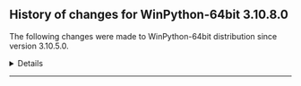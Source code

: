 ﻿## History of changes for WinPython-64bit 3.10.8.0

The following changes were made to WinPython-64bit distribution since version 3.10.5.0.

<details>
### Python packages

New packages:

  * [click_default_group_wheel](https://pypi.org/project/click_default_group_wheel) 1.2.2 (Extends click.Group to invoke a command without explicit subcommand name (packaged as a wheel))
  * [confection](https://pypi.org/project/confection) 0.0.3 ()
  * [contourpy](https://pypi.org/project/contourpy) 1.0.6 (Python library for calculating contours of 2D quadrilateral grids)
  * [duckdb](https://pypi.org/project/duckdb) 0.5.1 (DuckDB embedded database)
  * [exceptiongroup](https://pypi.org/project/exceptiongroup) 1.0.0 (Backport of PEP 654 (exception groups))
  * [filterpy](https://pypi.org/project/filterpy) 1.4.5 (Kalman filtering and optimal estimation library)
  * [linear_operator](https://pypi.org/project/linear_operator) 0.1.1 (A linear operator implementation, primarily designed for finite-dimensional positive definite operators (i.e. kernel matrices).)
  * [missingno](https://pypi.org/project/missingno) 0.5.1 (Missing data visualization module for Python.)
  * [ntlm_auth](https://pypi.org/project/ntlm_auth) 1.5.0 (Creates NTLM authentication structures)
  * [pmdarima](https://pypi.org/project/pmdarima) 2.0.1 (Python's forecast::auto.arima equivalent)
  * [requests_ntlm](https://pypi.org/project/requests_ntlm) 1.1.0 (This package allows for HTTP NTLM authentication using the requests library.)
  * [sspyrs](https://pypi.org/project/sspyrs) 0.2 (Lightweight interface for SSRS reports to python)
  * [tbats](https://pypi.org/project/tbats) 1.1.0 (BATS and TBATS for time series forecasting)
  * [waitress](https://pypi.org/project/waitress) 2.1.2 (Waitress WSGI server)
  * [whatthepatch](https://pypi.org/project/whatthepatch) 1.0.2 (A patch parsing and application library.)
  * [xgboost](https://pypi.org/project/xgboost) 1.6.1 (XGBoost Python Package)
  * [xmltodict](https://pypi.org/project/xmltodict) 0.13.0 (Makes working with XML feel like you are working with JSON)

Upgraded packages:

  * [aiohttp](https://pypi.org/project/aiohttp) 3.8.1 → 3.8.3 (Async http client/server framework (asyncio))
  * [anyio](https://pypi.org/project/anyio) 3.6.1 → 3.6.2 (High level compatibility layer for multiple asynchronous event loop implementations)
  * [astroid](https://pypi.org/project/astroid) 2.11.5 → 2.12.12 (An abstract syntax tree for Python with inference support.)
  * [astropy](https://pypi.org/project/astropy) 5.0.4 → 5.1.1 (Community-developed python astronomy tools)
  * [attrs](https://pypi.org/project/attrs) 21.4.0 → 22.1.0 (Classes Without Boilerplate)
  * [black](https://pypi.org/project/black) 22.6.0 → 22.10.0 (The uncompromising code formatter.)
  * [blis](https://pypi.org/project/blis) 0.7.7 → 0.7.9 (The Blis BLAS-like linear algebra library, as a self-contained C-extension.)
  * [botorch](https://pypi.org/project/botorch) 0.4.0 → 0.6.2 (Bayesian Optimization in PyTorch)
  * [bqplot](https://pypi.org/project/bqplot) 0.12.33 → 0.12.36 (Interactive plotting for the Jupyter notebook, using d3.js and ipywidgets.)
  * [cachelib](https://pypi.org/project/cachelib) 0.6.0 → 0.9.0 (A collection of cache libraries in the same API interface.)
  * [catalogue](https://pypi.org/project/catalogue) 2.0.7 → 2.0.8 (Super lightweight function registries for your library)
  * [certifi](https://pypi.org/project/certifi) 2022.5.18.1 → 2022.9.24 (Python package for providing Mozilla's CA Bundle.)
  * [chardet](https://pypi.org/project/chardet) 4.0.0 → 5.0.0 (Universal encoding detector for Python 2 and 3)
  * [click](https://pypi.org/project/click) 8.0.4 → 8.1.3 (Composable command line interface toolkit)
  * [clr_loader](https://pypi.org/project/clr_loader) 0.1.7 → 0.2.4 (Generic pure Python loader for .NET runtimes)
  * [colorama](https://pypi.org/project/colorama) 0.4.4 → 0.4.6 (Cross-platform colored terminal text.)
  * [colorcet](https://pypi.org/project/colorcet) 3.0.0 → 3.0.1 (Collection of perceptually uniform colormaps)
  * [coverage](https://pypi.org/project/coverage) 6.4.1 → 6.5.0 (Code coverage measurement for Python)
  * [cvxpy](https://pypi.org/project/cvxpy) 1.2.0 → 1.2.1 (A domain-specific language for modeling convex optimization problems in Python.)
  * [cymem](https://pypi.org/project/cymem) 2.0.6 → 2.0.7 (Manage calls to calloc/free through Cython)
  * [cython](https://pypi.org/project/cython) 0.29.30 → 0.29.32 (The Cython compiler for writing C extensions for the Python language.)
  * [cytoolz](https://pypi.org/project/cytoolz) 0.11.2 → 0.12.0 (Cython implementation of Toolz: High performance functional utilities)
  * [dash](https://pypi.org/project/dash) 2.4.1 → 2.6.2 (A Python framework for building reactive web-apps. Developed by Plotly.)
  * [dask](https://pypi.org/project/dask) 2022.7.0 → 2022.10.1 (Parallel PyData with Task Scheduling)
  * [dask_image](https://pypi.org/project/dask_image) 2021.12.0 → 2022.9.0 (Distributed image processing)
  * [dask_ml](https://pypi.org/project/dask_ml) 2022.1.22 → 2022.5.27 (A library for distributed and parallel machine learning)
  * [datasette](https://pypi.org/project/datasette) 0.61.1 → 0.62 (A tool for exploring and publishing data)
  * [datasette_graphql](https://pypi.org/project/datasette_graphql) 2.0.2 → 2.1.1 (Datasette plugin providing an automatic GraphQL API for your SQLite databases)
  * [datashader](https://pypi.org/project/datashader) 0.14.0 → 0.14.2 (Data visualization toolchain based on aggregating into a grid)
  * [distlib](https://pypi.org/project/distlib) 0.3.4 → 0.3.6 (Distribution utilities)
  * [distributed](https://pypi.org/project/distributed) 2022.7.0 → 2022.10.1 (Distributed scheduler for Dask)
  * [django](https://pypi.org/project/django) 4.0.5 → 4.1.2 (A high-level Python web framework that encourages rapid development and clean, pragmatic design.)
  * [fastai](https://pypi.org/project/fastai) 2.7.6 → 2.7.9 (fastai makes deep learning with PyTorch faster, more accurate, and easier)
  * [fastapi](https://pypi.org/project/fastapi) 0.78.0 → 0.85.1 (FastAPI framework, high performance, easy to learn, fast to code, ready for production)
  * [fastcore](https://pypi.org/project/fastcore) 1.4.5 → 1.5.11 (Python supercharged for fastai development)
  * [fastjsonschema](https://pypi.org/project/fastjsonschema) 2.15.3 → 2.16.2 (Fastest Python implementation of JSON schema)
  * [fastparquet](https://pypi.org/project/fastparquet) 0.8.0 → 0.8.3 (Python support for Parquet file format)
  * [fastprogress](https://pypi.org/project/fastprogress) 1.0.2 → 1.0.3 (A nested progress with plotting options for fastai)
  * [filelock](https://pypi.org/project/filelock) 3.7.1 → 3.8.0 (A platform independent file lock.)
  * [flask](https://pypi.org/project/flask) 2.1.2 → 2.2.2 (A simple framework for building complex web applications.)
  * [flask_compress](https://pypi.org/project/flask_compress) 1.12 → 1.13 (Compress responses in your Flask app with gzip.)
  * [folium](https://pypi.org/project/folium) 0.12.1 → 0.13.0 (Make beautiful maps with Leaflet.js & Python)
  * [fonttools](https://pypi.org/project/fonttools) 4.34.4 → 4.37.4 (Tools to manipulate font files)
  * [fsspec](https://pypi.org/project/fsspec) 2022.5.0 → 2022.7.1 (File-system specification)
  * [geopandas](https://pypi.org/project/geopandas) 0.10.2 → 0.12.1 (Geographic pandas extensions)
  * [gitpython](https://pypi.org/project/gitpython) 3.1.26 → 3.1.29 (Python Git Library)
  * [gpytorch](https://pypi.org/project/gpytorch) 1.5.1 → 1.9.0 (An implementation of Gaussian Processes in Pytorch)
  * [graphene](https://pypi.org/project/graphene) 3.1 → 3.1.1 (GraphQL Framework for Python)
  * [graphql_core](https://pypi.org/project/graphql_core) 3.2.1 → 3.2.3 (GraphQL implementation for Python, a port of GraphQL.js, the JavaScript reference implementation for GraphQL.)
  * [guidata](https://pypi.org/project/guidata) 2.2.1 → 2.3.0 (Automatic graphical user interfaces generation for easy dataset editing and display)
  * [guiqwt](https://pypi.org/project/guiqwt) 4.3.0 → 4.3.1 (guiqwt is a set of tools for curve and image plotting (extension to PythonQwt))
  * [holoviews](https://pypi.org/project/holoviews) 1.15.0 → 1.15.1 (Stop plotting your data - annotate your data and let it visualize itself.)
  * [hvplot](https://pypi.org/project/hvplot) 0.8.0 → 0.8.1 (A high-level plotting API for the PyData ecosystem built on HoloViews.)
  * [hypercorn](https://pypi.org/project/hypercorn) 0.13.2 → 0.14.3 (A ASGI Server based on Hyper libraries and inspired by Gunicorn.)
  * [hypothesis](https://pypi.org/project/hypothesis) 6.46.9 → 6.56.2 (A library for property-based testing)
  * [imageio](https://pypi.org/project/imageio) 2.19.3 → 2.22.1 (Library for reading and writing a wide range of image, video, scientific, and volumetric data formats.)
  * [importlib_metadata](https://pypi.org/project/importlib_metadata) 4.11.4 → 5.0.0 (Read metadata from Python packages)
  * [ipycanvas](https://pypi.org/project/ipycanvas) 0.12.0 → 0.13.1 (Interactive widgets library exposing the browser's Canvas API)
  * [ipykernel](https://pypi.org/project/ipykernel) 6.15.1 → 6.16.2 (IPython Kernel for Jupyter)
  * [ipyleaflet](https://pypi.org/project/ipyleaflet) 0.17.0 → 0.17.2 (A Jupyter widget for dynamic Leaflet maps)
  * [ipympl](https://pypi.org/project/ipympl) 0.9.1 → 0.9.2 (Matplotlib Jupyter Extension)
  * [ipywidgets](https://pypi.org/project/ipywidgets) 7.7.1 → 8.0.2 (IPython HTML widgets for Jupyter)
  * [joblib](https://pypi.org/project/joblib) 1.1.0 → 1.2.0 (Lightweight pipelining: using Python functions as pipeline jobs.)
  * [jupyter_core](https://pypi.org/project/jupyter_core) 4.11.1 → 4.11.2 (Jupyter core package. A base package on which Jupyter projects rely.)
  * [jupyter_packaging](https://pypi.org/project/jupyter_packaging) 0.12.2 → 0.12.3 (Jupyter Packaging Utilities)
  * [jupyter_server](https://pypi.org/project/jupyter_server) 1.18.1 → 1.21.0 (The Jupyter Server)
  * [jupyter_server_mathjax](https://pypi.org/project/jupyter_server_mathjax) 0.2.5 → 0.2.6 (MathJax resources as a Jupyter Server Extension.)
  * [jupyterlab](https://pypi.org/project/jupyterlab) 3.4.3 → 3.5.0 (The JupyterLab notebook server extension.)
  * [jupyterlab_lsp](https://pypi.org/project/jupyterlab_lsp) 3.10.1 → 3.10.2 (Language Server Protocol integration for JupyterLab)
  * [jupyterlab_server](https://pypi.org/project/jupyterlab_server) 2.14.0 → 2.16.1 (JupyterLab Server)
  * [jupyterlab_widgets](https://pypi.org/project/jupyterlab_widgets) 1.1.0 → 3.0.3 (JupyterLab extension providing HTML widgets)
  * [llvmlite](https://pypi.org/project/llvmlite) 0.38.1 → 0.39.1 (lightweight wrapper around basic LLVM functionality)
  * [matplotlib](https://pypi.org/project/matplotlib) 3.5.2 → 3.6.0 (Python plotting package)
  * [matplotlib_inline](https://pypi.org/project/matplotlib_inline) 0.1.3 → 0.1.6 (Inline Matplotlib backend for Jupyter)
  * [maturin](https://pypi.org/project/maturin) 0.13.0 → 0.13.6 (Build and publish crates with pyo3, rust-cpython and cffi bindings as well as rust binaries as python packages)
  * [mizani](https://pypi.org/project/mizani) 0.7.4 → 0.8.1 (Scales for Python)
  * [msvc_runtime](https://pypi.org/project/msvc_runtime) 14.29.30133 → 14.32.31326 (Install the Microsoft&#8482; Visual C++&#8482; runtime DLLs to the sys.prefix and Scripts directories)
  * [mypy](https://pypi.org/project/mypy) 0.961 → 0.982 (Optional static typing for Python)
  * [nbclassic](https://pypi.org/project/nbclassic) 0.4.2 → 0.4.7 (Jupyter Notebook as a Jupyter Server Extension.)
  * [nbclient](https://pypi.org/project/nbclient) 0.6.6 → 0.7.0 (A client library for executing notebooks. Formally nbconvert's ExecutePreprocessor.)
  * [nbformat](https://pypi.org/project/nbformat) 5.4.0 → 5.7.0 (The Jupyter Notebook format)
  * [nest_asyncio](https://pypi.org/project/nest_asyncio) 1.5.5 → 1.5.6 (Patch asyncio to allow nested event loops)
  * [networkx](https://pypi.org/project/networkx) 2.8.3 → 2.8.7 (Python package for creating and manipulating graphs and networks)
  * [notebook](https://pypi.org/project/notebook) 6.4.12 → 6.5.2 (A web-based notebook environment for interactive computing)
  * [notebook_shim](https://pypi.org/project/notebook_shim) 0.1.0 → 0.2.0 (A shim layer for notebook traits and config)
  * [numba](https://pypi.org/project/numba) 0.55.2 → 0.56.3 (compiling Python code using LLVM)
  * [numpy](https://pypi.org/project/numpy) 1.22.4+mkl → 1.23.4 (NumPy is the fundamental package for array computing with Python.)
  * [osqp](https://pypi.org/project/osqp) 0.6.2.post4 → 0.6.2.post5 (OSQP: The Operator Splitting QP Solver)
  * [outcome](https://pypi.org/project/outcome) 1.1.0 → 1.2.0 (Capture the outcome of Python function calls.)
  * [pandas](https://pypi.org/project/pandas) 1.4.3 → 1.5.1 (Powerful data structures for data analysis, time series, and statistics)
  * [panel](https://pypi.org/project/panel) 0.13.1 → 0.14.1 (A high level app and dashboarding solution for Python.)
  * [papermill](https://pypi.org/project/papermill) 2.3.4 → 2.4.0 (Parametrize and run Jupyter and nteract Notebooks)
  * [patsy](https://pypi.org/project/patsy) 0.5.2 → 0.5.3 (A Python package for describing statistical models and for building design matrices.)
  * [pillow](https://pypi.org/project/pillow) 9.1.1 → 9.3.0 (Python Imaging Library (Fork))
  * [pip](https://pypi.org/project/pip) 22.1.2 → 22.3 (The PyPA recommended tool for installing Python packages.)
  * [plotly](https://pypi.org/project/plotly) 5.8.0 → 5.11.0 (An open-source, interactive graphing library for Python)
  * [plotnine](https://pypi.org/project/plotnine) 0.9.0 → 0.10.1 (A grammar of graphics for python)
  * [polars](https://pypi.org/project/polars) 0.13.51 → 0.14.22 (Blazingly fast DataFrame library)
  * [preshed](https://pypi.org/project/preshed) 3.0.6 → 3.0.8 (Cython hash table that trusts the keys are pre-hashed)
  * [prometheus_client](https://pypi.org/project/prometheus_client) 0.14.1 → 0.15.0 (Python client for the Prometheus monitoring system.)
  * [protobuf](https://pypi.org/project/protobuf) 4.0.0rc1 → 4.21.9 (Protocol Buffers)
  * [pulp](https://pypi.org/project/pulp) 2.3 → 2.6.0 (PuLP is an LP modeler written in python. PuLP can generate MPS or LP files and call GLPK, COIN CLP/CBC, CPLEX, and GUROBI to solve linear problems.)
  * [pyarrow](https://pypi.org/project/pyarrow) 8.0.0 → 9.0.0 (Python library for Apache Arrow)
  * [pybind11](https://pypi.org/project/pybind11) 2.9.2 → 2.10.0 (Seamless operability between C++11 and Python)
  * [pydantic](https://pypi.org/project/pydantic) 1.8.2 → 1.9.1 (Data validation and settings management using python 3.6 type hinting)
  * [pygad](https://pypi.org/project/pygad) 2.16.3 → 2.17.0 (PyGAD: A Python 3 Library for Building the Genetic Algorithm and Training Machine Learning Algoithms (Keras & PyTorch).)
  * [pygments](https://pypi.org/project/pygments) 2.11.2 → 2.12.0 (Pygments is a syntax highlighting package written in Python.)
  * [pylint](https://pypi.org/project/pylint) 2.14.0 → 2.15.4 (python code static checker)
  * [pyqt5_sip](https://pypi.org/project/pyqt5_sip) 12.9.1 → 12.11.0 (The sip module support for PyQt5)
  * [pyqtgraph](https://pypi.org/project/pyqtgraph) 0.12.4 → 0.13.1 (Scientific Graphics and GUI Library for Python)
  * [Python](http://www.python.org/) 3.10.5 → 3.10.8 (Python programming language with standard library)
  * [python_lsp_server](https://pypi.org/project/python_lsp_server) 1.4.1 → 1.5.0 (Python Language Server for the Language Server Protocol)
  * [pythonnet](https://pypi.org/project/pythonnet) 3.0.0rc1 → 3.0.0.post1 (.Net and Mono integration for Python)
  * [pythonqwt](https://pypi.org/project/pythonqwt) 0.10.1 → 0.10.2 (Qt plotting widgets for Python)
  * [pytz](https://pypi.org/project/pytz) 2022.1 → 2022.4 (World timezone definitions, modern and historical)
  * [pywavelets](https://pypi.org/project/pywavelets) 1.3.0 → 1.4.1 (PyWavelets, wavelet transform module)
  * [pywinpty](https://pypi.org/project/pywinpty) 2.0.6 → 2.0.9 (Python bindings for the winpty library)
  * [pyzo](https://pypi.org/project/pyzo) 4.12.3 → 4.12.4.dev0 (the Python IDE for scientific computing)
  * [qtawesome](https://pypi.org/project/qtawesome) 1.1.1 → 1.2.1 (FontAwesome icons in PyQt and PySide applications)
  * [qtconsole](https://pypi.org/project/qtconsole) 5.3.1 → 5.3.2 (Jupyter Qt console)
  * [qtpy](https://pypi.org/project/qtpy) 2.2.0.dev0 → 2.2.1 (Provides an abstraction layer on top of the various Qt bindings (PyQt5, PyQt4 and PySide) and additional custom QWidgets.)
  * [quart](https://pypi.org/project/quart) 0.17.0 → 0.18.3 (A Python ASGI web microframework with the same API as Flask)
  * [regex](https://pypi.org/project/regex) 2022.6.2 → 2022.9.13 (Alternative regular expression module, to replace re.)
  * [reportlab](https://pypi.org/project/reportlab) 3.6.10 → 3.6.12 (The Reportlab Toolkit)
  * [requests](https://pypi.org/project/requests) 2.27.1 → 2.28.1 (Python HTTP for Humans.)
  * [scikit_learn](https://pypi.org/project/scikit_learn) 1.1.1 → 1.1.3 (A set of python modules for machine learning and data mining)
  * [scipy](https://pypi.org/project/scipy) 1.8.1 → 1.9.3 (SciPy: Scientific Library for Python)
  * [seaborn](https://pypi.org/project/seaborn) 0.11.2 → 0.12.1 (seaborn: statistical data visualization)
  * [setuptools](https://pypi.org/project/setuptools) 63.1.0 → 65.5.0 (Easily download, build, install, upgrade, and uninstall Python packages)
  * [spacy](https://pypi.org/project/spacy) 3.2.4 → 3.4.1 (Industrial-strength Natural Language Processing (NLP) in Python)
  * [spacy_legacy](https://pypi.org/project/spacy_legacy) 3.0.9 → 3.0.10 (Legacy registered functions for spaCy backwards compatibility)
  * [spacy_loggers](https://pypi.org/project/spacy_loggers) 1.0.2 → 1.0.3 (Logging utilities for SpaCy)
  * [sphinx](https://pypi.org/project/sphinx) 5.0.2 → 5.3.0 (Tool for generating documentation which uses reStructuredText as its markup language)
  * [spyder](https://pypi.org/project/spyder) 5.4.0.dev0 → 5.3.3 (The Scientific Python Development Environment)
  * [spyder_kernels](https://pypi.org/project/spyder_kernels) 2.3.2 → 2.3.3 (Jupyter kernels for Spyder's console)
  * [sqlalchemy](https://pypi.org/project/sqlalchemy) 1.4.39 → 1.4.42 (Database Abstraction Library)
  * [sqlite_fts4](https://pypi.org/project/sqlite_fts4) 1.0.1 → 1.0.3 (Python functions for working with SQLite FTS4 search)
  * [sqlite_utils](https://pypi.org/project/sqlite_utils) 3.26 → 3.29 (CLI tool and Python utility functions for manipulating SQLite databases)
  * [sqlparse](https://pypi.org/project/sqlparse) 0.4.2 → 0.4.3 (Non-validating SQL parser)
  * [srsly](https://pypi.org/project/srsly) 2.4.2 → 2.4.5 (Modern high-performance serialization utilities for Python)
  * [starlette](https://pypi.org/project/starlette) 0.19.1 → 0.20.4 (The little ASGI library that shines.)
  * [sympy](https://pypi.org/project/sympy) 1.10.1 → 1.11.1 (Computer algebra system (CAS) in Python)
  * [tabulate](https://pypi.org/project/tabulate) 0.8.9 → 0.9.0 (Pretty-print tabular data)
  * [tenacity](https://pypi.org/project/tenacity) 8.0.1 → 8.1.0 (Retry code until it succeeds)
  * [terminado](https://pypi.org/project/terminado) 0.15.0 → 0.17.0 (Terminals served to xterm.js using Tornado websockets)
  * [textdistance](https://pypi.org/project/textdistance) 4.2.2 → 4.5.0 (Compute distance between the two texts.)
  * [thinc](https://pypi.org/project/thinc) 8.0.17 → 8.1.5 (Practical Machine Learning for NLP)
  * [tomlkit](https://pypi.org/project/tomlkit) 0.11.1 → 0.11.6 (Style preserving TOML library)
  * [torch](https://pypi.org/project/torch) 1.12.0 → 1.12.1 (Tensors and Dynamic neural networks in Python with strong GPU acceleration)
  * [torchaudio](https://pypi.org/project/torchaudio) 0.12.0 → 0.12.1 (An audio package for PyTorch)
  * [torchvision](https://pypi.org/project/torchvision) 0.13.0 → 0.13.1 (image and video datasets and models for torch deep learning)
  * [traitlets](https://pypi.org/project/traitlets) 5.3.0 → 5.4.0 (Traitlets Python config system)
  * [trio](https://pypi.org/project/trio) 0.21.0 → 0.22.0 (A friendly Python library for async concurrency and I/O)
  * [typing_extensions](https://pypi.org/project/typing_extensions) 4.3.0 → 4.4.0 (Backported and Experimental Type Hints for Python 3.5+)
  * [tzdata](https://pypi.org/project/tzdata) 2022.1 → 2022.5 (Provider of IANA time zone data)
  * [uvicorn](https://pypi.org/project/uvicorn) 0.18.2 → 0.19.0 (The lightning-fast ASGI server.)
  * [wasabi](https://pypi.org/project/wasabi) 0.9.1 → 0.10.1 (A lightweight console printing and formatting toolkit)
  * [websocket_client](https://pypi.org/project/websocket_client) 1.3.3 → 1.4.1 (WebSocket client for Python. hybi13 is supported.)
  * [werkzeug](https://pypi.org/project/werkzeug) 2.1.2 → 2.2.2 (The comprehensive WSGI web application library.)
  * [widgetsnbextension](https://pypi.org/project/widgetsnbextension) 3.6.1 → 4.0.3 (IPython HTML widgets for Jupyter)
  * [winpython](http://winpython.github.io/) 4.7.20220709 → 5.1.20221030 (WinPython distribution tools, including WPPM)
  * [wsproto](https://pypi.org/project/wsproto) 1.1.0 → 1.2.0 (WebSockets state-machine based protocol implementation)
  * [xarray](https://pypi.org/project/xarray) 2022.3.0 → 2022.10.0 (N-D labeled arrays and datasets in Python)
  * [zipp](https://pypi.org/project/zipp) 3.8.0 → 3.9.0 (Backport of pathlib-compatible object wrapper for zip files)
  * [zstandard](https://pypi.org/project/zstandard) 0.17.0 → 0.19.0 (Zstandard bindings for Python)

Removed packages:

  * [altgraph](https://pypi.org/project/altgraph) 0.17.2 (Python graph (network) package)
  * [amply](https://pypi.org/project/amply) 0.1.5 (Amply allows you to load and manipulate AMPL/GLPK data as Python data structures)
  * [click_default_group](https://pypi.org/project/click_default_group) 1.2.2 (Extends click.Group to invoke a command without explicit subcommand name)
  * [jupyterlab_git](https://pypi.org/project/jupyterlab_git) 0.34.2 (A server extension for JupyterLab's git extension)
  * [mkl_service](https://pypi.org/project/mkl_service) 2.4.0 (Python bindings to some MKL service functions)
  * [pefile](https://pypi.org/project/pefile) 2021.9.3 (Python PE parsing module)
  * [pipdeptree](https://pypi.org/project/pipdeptree) 2.2.1 (Command line utility to show dependency tree of packages)
  * [pyinstaller](https://pypi.org/project/pyinstaller) 5.0.1 (PyInstaller bundles a Python application and all its dependencies into a single package.)
  * [pyinstaller_hooks_contrib](https://pypi.org/project/pyinstaller_hooks_contrib) 2022.6 (Community maintained hooks for PyInstaller)
  * [python_baseconv](https://pypi.org/project/python_baseconv) 1.2.2 (Convert numbers from base 10 integers to base X strings and back again.)


</details>
* * *
